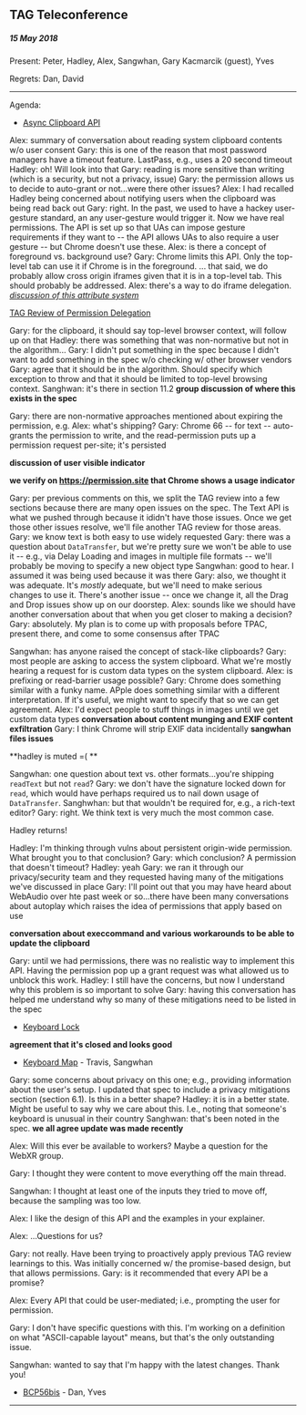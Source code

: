 ## TAG Teleconference
##### 15 May 2018

Present: Peter, Hadley, Alex, Sangwhan, Gary Kacmarcik (guest), Yves

Regrets: Dan, David

---

Agenda:

* [Async Clipboard API](https://github.com/w3ctag/design-reviews/issues/222)

Alex: summary of conversation about reading system clipboard contents w/o user consent
Gary: this is one of the reason that most password managers have a timeout feature. LastPass, e.g., uses a 20 second timeout
Hadley: oh! Will look into that
Gary: reading is more sensitive than writing (which is a security, but not a privacy, issue)
Gary: the permission allows us to decide to auto-grant or not...were there other issues?
Alex: I had recalled Hadley being concerned about notifying users when the clipboard was being read back out
Gary: right. In the past, we used to have a hackey user-gesture standard, an any user-gesture would trigger it. Now we have real permissions. The API is set up so that UAs can impose gesture requirements if they want to -- the API allows UAs to also require a user gesture -- but Chrome doesn't use these.
Alex: is there a concept of foreground vs. background use?
Gary: Chrome limits this API. Only the top-level tab can use it if Chrome is in the foreground.
... that said, we do probably allow cross origin iframes given that it is in a top-level tab. This should probably be addressed.
Alex: there's a way to do iframe delegation.
[_discussion of this attribute system_](https://docs.google.com/document/d/1x5QejvpyQ71LPWhMLsaM1lWCfSsBsSQ8Dap9kJ6uLv0/edit#heading=h.ib6rctasbt3y)

[TAG Review of Permission Delegation](https://github.com/w3ctag/design-reviews/issues/225)

Gary: for the clipboard, it should say top-level browser context, will follow up on that
Hadley: there was something that was non-normative but not in the algorithm...
Gary: I didn't put something in the spec because I didn't want to add something in the spec w/o checking w/ other browser vendors
Gary: agree that it should be in the algorithm. Should specify which exception to throw and that it should be limited to top-level browsing context.
Sanghwan: it's there in section 11.2
**group discussion of where this exists in the spec**

Gary: there are non-normative approaches mentioned about expiring the permission, e.g.
Alex: what's shipping?
Gary: Chrome 66 -- for text -- auto-grants the permission to write, and the read-permission puts up a permission request per-site; it's persisted

**discussion of user visible indicator**

**we verify on https://permission.site that Chrome shows a usage indicator**

Gary: per previous comments on this, we split the TAG review into a few sections because there are many open issues on the spec. The Text API is what we pushed through because it ididn't have those issues. Once we get those other issues resolve, we'll file another TAG review for those areas.
Gary: we know text is both easy to use widely requested
Gary: there was a question about `DataTransfer`, but we're pretty sure we won't be able to use it -- e.g., via Delay Loading and images in multiple file formats -- we'll probably be moving to specify a new object type
Sangwhan: good to hear. I assumed it was being used because it was there
Gary: also, we thought it was adequate. It's *mostly* adequate, but we'll need to make serious changes to use it. There's another issue -- once we change it, all the Drag and Drop issues show up on our doorstep.
Alex: sounds like we should have another conversation about that when you get closer to making a decision?
Gary: absolutely. My plan is to come up with proposals before TPAC, present there, and come to some consensus after TPAC

Sangwhan: has anyone raised the concept of stack-like clipboards?
Gary: most people are asking to access the system clipboard. What we're mostly hearing a request for is custom data types on the system clipboard.
Alex: is prefixing or read-barrier usage possible?
Gary: Chrome does something similar with a funky name. APple does something similar with a different interpretation. If it's useful, we might want to specify that so we can get agreement.
Alex: I'd expect people to stuff things in images until we get custom data types
**conversation about content munging and EXIF content exfiltration**
Gary: I think Chrome will strip EXIF data incidentally
**sangwhan files issues**

**hadley is muted =( **

Sangwhan: one question about text vs. other formats...you're shipping `readText` but not `read`?
Gary: we don't have the signature locked down for `read`, which would have perhaps required us to nail down usage of `DataTransfer`.
Sanghwhan: but that wouldn't be required for, e.g., a rich-text editor?
Gary: right. We think text is very much the most common case.

Hadley returns!

Hadley: I'm thinking through vulns about persistent origin-wide permission. What brought you to that conclusion?
Gary: which conclusion? A permission that doesn't timeout?
Hadley: yeah
Gary: we ran it through our privacy/security team and they requested having many of the mitigations we've discussed in place
Gary: I'll point out that you may have heard about WebAudio over hte past week or so...there have been many conversations about autoplay which raises the idea of permissions that apply based on use

**conversation about execcommand and various workarounds to be able to update the clipboard**

Gary: until we had permissions, there was no realistic way to implement this API. Having the permission pop up a grant request was what allowed us to unblock this work.
Hadley: I still have the concerns, but now I understand why this problem is so important to solve
Gary: having this conversation has helped me understand why so many of these mitigations need to be listed in the spec

* [Keyboard Lock](https://github.com/w3ctag/design-reviews/issues/192)

**agreement that it's closed and looks good**

* [Keyboard Map](https://github.com/w3ctag/design-reviews/issues/238) - Travis, Sangwhan

Gary: some concerns about privacy on this one; e.g., providing information about the user's setup. I updated that spec to include a privacy mitigations section (section 6.1). Is this in a better shape?
Hadley: it is in a better state. Might be useful to say why we care about this. I.e., noting that someone's keyboard is unusual in their country
Sanghwan: that's been noted in the spec.
**we all agree update was made recently**

Alex: Will this ever be available to workers? Maybe a question for the WebXR group.

Gary: I thought they were content to move everything off the main thread.

Sangwhan: I thought at least one of the inputs they tried to move off, because the sampling was too low.

Alex: I like the design of this API and the examples in your explainer.

Alex: ...Questions for us?

Gary: not really. Have been trying to proactively apply previous TAG review learnings to this. Was initially concerned w/ the promise-based design, but that allows permissions.
Gary: is it recommended that every API be a promise?

Alex: Every API that could be user-mediated; i.e., prompting the user for permission.

Gary: I don't have specific questions with this. I'm working on a definition on what "ASCII-capable layout" means, but that's the only outstanding issue.

Sangwhan: wanted to say that I'm happy with the latest changes. Thank you!

* [BCP56bis](https://github.com/w3ctag/design-reviews/issues/232) - Dan, Yves


---



